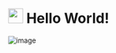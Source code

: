 # <div><img src="https://media.giphy.com/media/hvRJCLFzcasrR4ia7z/giphy.gif" width="30px"> Hello World! </div>


![image](https://user-images.githubusercontent.com/48915064/193859252-54b0271b-190d-4e50-8a47-ec5cdd86328c.png)

<!--- I'm a Front End Developer from Kenya. I create ideas and develop solutions in the shape of software using <br /> my creativity and technical knowledge. 


- 💼 Any freelance work? Feel free to reach, [email](mailto:gitonga.deus@gmail.com).
- 💬 Ask me about anything code-related, I'm happy to help.


## Tech Stack:

<p>
	<img alt="JS" src="./skill_icons/javascript.svg" width=45px height=45px/>
	<img alt="React" src="./skill_icons/react.svg" width=45px height=45px/>
	<img alt="TypeScript" src="./skill_icons/typescript.svg" width=45px height=45px/>
	<img alt="Node JS" src="./skill_icons/node-js.svg" width=45px height=45px/>
	<img alt="GraphQL" src="./skill_icons/graphql.svg" width=45px height=45px/>
	<img alt="MongoDB" src="./skill_icons/mongodb.svg" width=45px height=45px/>
</p>
<img src="https://github-readme-stats.vercel.app/api?username=gitonga-deus&show_icons=true&hide_border=true&count_private=true&theme=dark"/>
<img src="https://github-readme-stats.vercel.app/api/top-langs/?username=gitonga-deus&theme=dark&hide_border=true&layout=compact"/> -->
